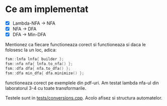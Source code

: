 # Ce am implementat

- [x] Lambda-NFA -> NFA
- [x] NFA -> DFA
- [x] DFA -> Min-DFA

Mentionez ca fiecare functioneaza corect si functioneaza si daca le folosesc la un loc, adica:

```cpp
fsm::lnfa lnfa{ builder };
fsm::nfa nfa{ lnfa.to_nfa() };
fsm::dfa dfa{ nfa.to_dfa() };
fsm::dfa min_dfa{ dfa.minimize() };
```
functioneaza corect pe exemplele din pdf-uri. Am testat lambda nfa-ul din laboratorul 3-4 cu toate transformarile.

Testele sunt in [tests/conversions.cpp](https://github.com/AlexandruIca/LFA_Tema2/blob/master/tests/conversions.cpp). Acolo afisez si structura automatelor.

